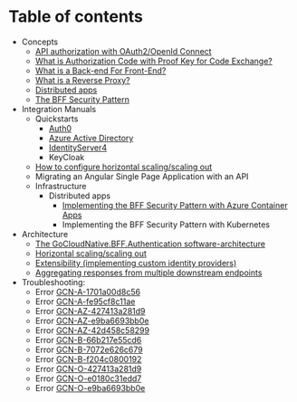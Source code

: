 # Table of contents 

- Concepts
  - [API authorization with OAuth2/OpenId Connect](/concepts/api-authorization/)
  - [What is Authorization Code with Proof Key for Code Exchange?](/concepts/what-is-pkce/)
  - [What is a Back-end For Front-End?](/concepts/what-is-a-bff/)
  - [What is a Reverse Proxy?](/concepts/what-is-a-reverse-proxy/)
  - [Distributed apps](/concepts/distributed-apps/)
  - [The BFF Security Pattern](/concepts/bff-security-pattern/)
- Integration Manuals
  - Quickstarts
    - [Auth0](/integration-manuals/quickstarts/auth0/quickstart/)
    - [Azure Active Directory](/integration-manuals/quickstarts/azuread/quickstart/)
    - [IdentityServer4](/integration-manuals/quickstarts/identityserver4/quickstart/)
    - KeyCloak
  - [How to configure horizontal scaling/scaling out](/architecture/scaling-out-with-redis/)
  - Migrating an Angular Single Page Application with an API
  - Infrastructure
    - Distributed apps
      - [Implementing the BFF Security Pattern with Azure Container Apps](/integration-manuals/azure-container-apps/)
      - Implementing the BFF Security Pattern with Kubernetes
- Architecture
  - [The GoCloudNative.BFF.Authentication software-architecture](/architecture/software-architecture/)
  - [Horizontal scaling/scaling out](/architecture/scaling-out-with-redis/)
  - [Extensibility (implementing custom identity providers)](/architecture/diy-identity-provider/)
  - [Aggregating responses from multiple downstream endpoints](/architecture/bff-aggregation-service/)
- Troubleshooting:
  - Error [GCN-A-1701a00d8c56](/errors/gcn-a-1701a00d8c56)
  - Error [GCN-A-fe95cf8c11ae](/errors/gcn-a-fe95cf8c11ae)
  - Error [GCN-AZ-427413a281d9](/errors/gcn-az-427413a281d9)
  - Error [GCN-AZ-e9ba6693bb0e](/errors/gcn-az-e9ba6693bb0e)
  - Error [GCN-AZ-42d458c58299](/errors/gcn-az-42d458c58299)
  - Error [GCN-B-66b217e55cd6](/errors/gcn-b-66b217e55cd6)
  - Error [GCN-B-7072e626c679](/errors/gcn-b-7072e626c679)
  - Error [GCN-B-f204c0800192](/errors/gcn-b-f204c0800192)
  - Error [GCN-O-427413a281d9](/errors/gcn-o-427413a281d9)
  - Error [GCN-O-e0180c31edd7](/errors/gcn-o-e0180c31edd7)
  - Error [GCN-O-e9ba6693bb0e](/errors/gcn-o-e9ba6693bb0e)
  